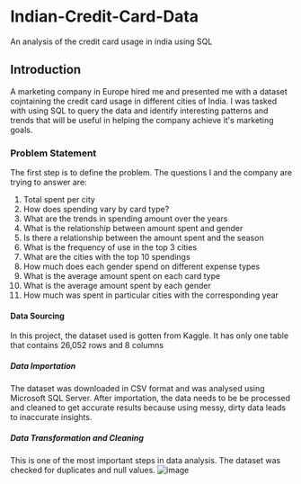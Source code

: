 # Indian-Credit-Card-Data
An analysis of the credit card usage in india using SQL  
## Introduction
A marketing company in Europe hired me and presented me with a dataset cojntaining the credit card usage in different cities of India. I was tasked with using SQL to query the data and identify interesting patterns and trends that will be useful in helping the company achieve it's marketing goals.

### Problem Statement

The first step is to define the problem. The questions I and the company are trying to answer are:
1.	Total spent per city
2.	How does spending vary by card type?
3.	What are the trends in spending amount over the years
4.	What is the relationship between amount spent and gender
5.	Is there a relationship between the amount spent and the season
6.	What is the frequency of use in the top 3 cities
7.	What are the cities with the top 10 spendings
8.	How much does each gender spend on different expense types
9.	What is the average amount spent on each card type
10.	What is the average amount spent by each gender
11.	How much was spent in particular cities with the corresponding year

#### Data Sourcing
In this project, the dataset used is gotten from Kaggle. It has only one table that contains 26,052 rows and 8 columns

##### Data Importation
The dataset was downloaded in CSV format and was analysed using Microsoft SQL Server. After importation, the data needs to be be processed and cleaned to get accurate results because using messy, dirty data leads to inaccurate insights.

##### Data Transformation and Cleaning
This is one of the most important steps in data analysis. The dataset was checked for duplicates and null values.
![image](https://github.com/user-attachments/assets/0b5090b4-eacd-4047-926d-fefdbaee11de)

    

